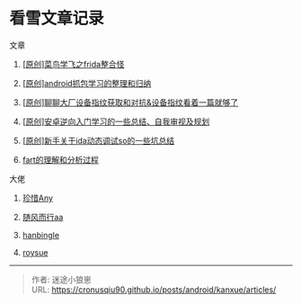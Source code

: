 # 看雪文章记录


文章

1. [[原创]菜鸟学飞之frida整合怪](https://bbs.kanxue.com/thread-268219.htm)

2. [[原创]android抓包学习的整理和归纳](https://bbs.kanxue.com/thread-267940.htm)

3. [[原创]聊聊大厂设备指纹获取和对抗&amp;设备指纹看着一篇就够了](https://bbs.kanxue.com/thread-273759.htm)

4. [[原创]安卓逆向入门学习的一些总结、自我审视及规划](https://bbs.kanxue.com/thread-259556.htm)

5. [[原创]新手关于ida动态调试so的一些坑总结](https://bbs.kanxue.com/thread-259633.htm)

6. [fart的理解和分析过程](https://bbs.kanxue.com/thread-263401.htm)

大佬

1. [珍惜Any](https://bbs.kanxue.com/homepage-819934.htm)

2. [随风而行aa](https://bbs.kanxue.com/homepage-905443.htm)

3. [hanbingle](https://bbs.kanxue.com/homepage-632473.htm)

4. [roysue](https://bbs.kanxue.com/homepage-581423.htm)


---

> 作者: 迷途小狼崽  
> URL: https://cronusqiu90.github.io/posts/android/kanxue/articles/  

